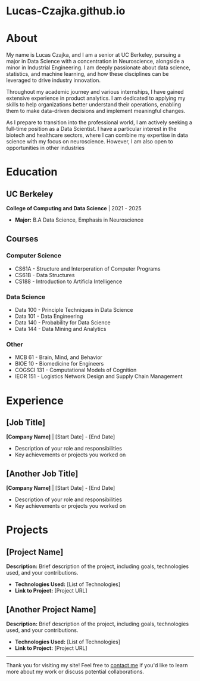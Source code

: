 # Lucas-Czajka.github.io

# About

My name is Lucas Czajka, and I am a senior at UC Berkeley, pursuing a major in Data Science with a concentration in Neuroscience, alongside a minor in Industrial Engineering. I am deeply passionate about data science, statistics, and machine learning, and how these disciplines can be leveraged to drive industry innovation.

Throughout my academic journey and various internships, I have gained extensive experience in product analytics. I am dedicated to applying my skills to help organizations better understand their operations, enabling them to make data-driven decisions and implement meaningful changes.

As I prepare to transition into the professional world, I am actively seeking a full-time position as a Data Scientist. I have a particular interest in the biotech and healthcare sectors, where I can combine my expertise in data science with my focus on neuroscience. However, I am also open to opportunities in other industries

# Education

## UC Berkeley
**College of Computing and Data Science** | 2021 - 2025

- **Major:** B.A Data Science, Emphasis in Neuroscience


## Courses
### Computer Science
* CS61A - Structure and Interperation of Computer Programs
* CS61B - Data Structures
* CS188 - Introduction to Artificla Intelligence
### Data Science
* Data 100 - Principle Techniques in Data Science
* Data 101 - Data Engineering
* Data 140 - Probability for Data Science
* Data 144 - Data Mining and Analytics
### Other
* MCB 61 - Brain, Mind, and Behavior
* BIOE 10 - Biomedicine for Engineers
* COGSCI 131 - Computational Models of Cognition
* IEOR 151 - Logistics Network Design and Supply Chain Management



# Experience

## [Job Title]
**[Company Name]** | [Start Date] - [End Date]

- Description of your role and responsibilities
- Key achievements or projects you worked on

## [Another Job Title]
**[Company Name]** | [Start Date] - [End Date]

- Description of your role and responsibilities
- Key achievements or projects you worked on

# Projects

## [Project Name]
**Description:** Brief description of the project, including goals, technologies used, and your contributions.

- **Technologies Used:** [List of Technologies]
- **Link to Project:** [Project URL]

## [Another Project Name]
**Description:** Brief description of the project, including goals, technologies used, and your contributions.

- **Technologies Used:** [List of Technologies]
- **Link to Project:** [Project URL]

---

Thank you for visiting my site! Feel free to [contact me](/contact) if you'd like to learn more about my work or discuss potential collaborations.
